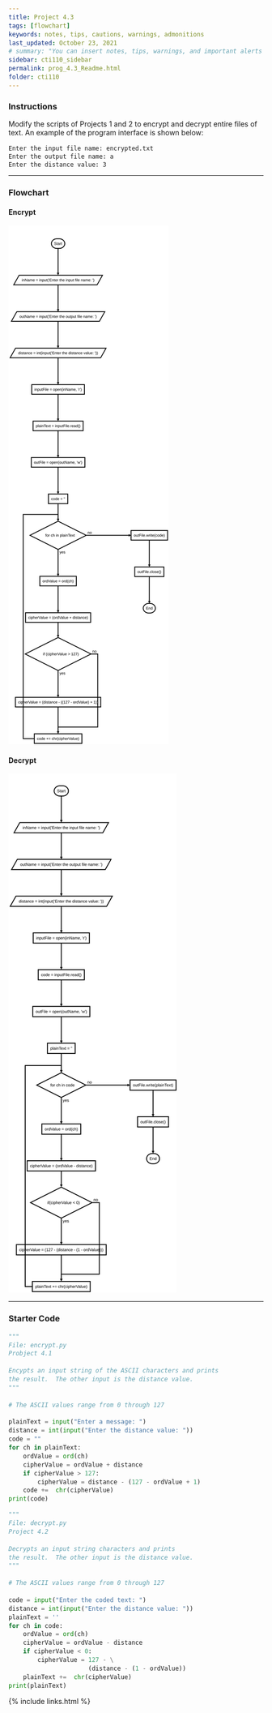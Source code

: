 ```yaml
---
title: Project 4.3
tags: [flowchart]
keywords: notes, tips, cautions, warnings, admonitions
last_updated: October 23, 2021
# summary: "You can insert notes, tips, warnings, and important alerts in your content. These notes are stored as shortcodes made available through the linksrefs.hmtl include."
sidebar: cti110_sidebar
permalink: prog_4.3_Readme.html
folder: cti110
---
```


### Instructions

Modify the scripts of Projects 1 and 2 to encrypt and decrypt entire files of text.
An example of the program interface is shown below:

```text
Enter the input file name: encrypted.txt
Enter the output file name: a
Enter the distance value: 3
```

---

### Flowchart

#### Encrypt

![encrypt flowchart](../../images/cti110_p_4.3_encrypt.flowchart.svg)

#### Decrypt

![decrypt flowchart](../../images/cti110_p_4.3_decrypt.flowchart.svg)

---

### Starter Code

```python
"""
File: encrypt.py
Probject 4.1

Encypts an input string of the ASCII characters and prints
the result.  The other input is the distance value.
"""

# The ASCII values range from 0 through 127

plainText = input("Enter a message: ")
distance = int(input("Enter the distance value: "))
code = ""
for ch in plainText:
    ordValue = ord(ch)
    cipherValue = ordValue + distance
    if cipherValue > 127:
        cipherValue = distance - (127 - ordValue + 1)
    code +=  chr(cipherValue)
print(code)

```

```python
"""
File: decrypt.py
Project 4.2

Decrypts an input string characters and prints
the result.  The other input is the distance value.
"""

# The ASCII values range from 0 through 127

code = input("Enter the coded text: ")
distance = int(input("Enter the distance value: "))
plainText = ''
for ch in code:
    ordValue = ord(ch)
    cipherValue = ordValue - distance
    if cipherValue < 0:
        cipherValue = 127 - \
                      (distance - (1 - ordValue))
    plainText +=  chr(cipherValue)
print(plainText)

```

{% include links.html %}
